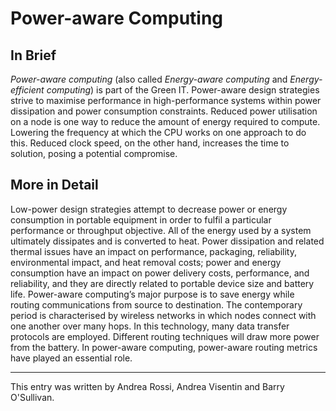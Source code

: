 # Power-aware Computing

## In Brief

*Power-aware computing* (also called *Energy-aware computing* and *Energy-efficient computing*) is part of the Green IT. Power-aware design strategies strive to maximise performance in high-performance systems within power dissipation and power consumption constraints. Reduced power utilisation on a node is one way to reduce the amount of energy required to compute. Lowering the frequency at which the CPU works on one approach to do this. Reduced clock speed, on the other hand, increases the time to solution, posing a potential compromise.


## More in Detail

Low-power design strategies attempt to decrease power or energy consumption in portable equipment in order to fulfil a particular performance or throughput objective. All of the energy used by a system ultimately dissipates and is converted to heat. Power dissipation and related thermal issues have an impact on performance, packaging, reliability, environmental impact, and heat removal costs; power and energy consumption have an impact on power delivery costs, performance, and reliability, and they are directly related to portable device size and battery life. Power-aware computing’s major purpose is to save energy while routing communications from source to destination. The contemporary period is characterised by wireless networks in which nodes connect with one another over many hops. In this technology, many data transfer protocols are employed. Different routing techniques will draw more power from the battery. In power-aware computing, power-aware routing metrics have played an essential role.

---

This entry was written by Andrea Rossi, Andrea Visentin and Barry O'Sullivan.


